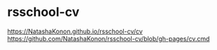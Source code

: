# rsschool-cv

https://NatashaKonon.github.io/rsschool-cv/cv
https://github.com/NatashaKonon/rsschool-cv/blob/gh-pages/cv.cmd